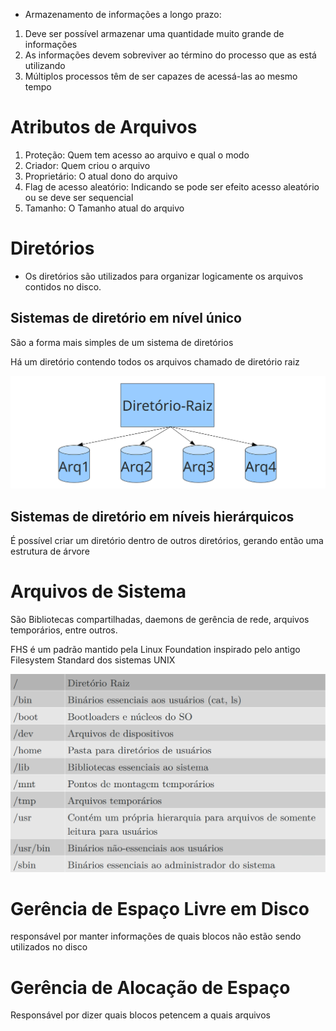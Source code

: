 - Armazenamento de informações a longo prazo:
1. Deve ser possível armazenar uma quantidade muito grande de informações
2. As informações devem sobreviver ao término do processo que as está utilizando
3. Múltiplos processos têm de ser capazes de acessá-las ao mesmo tempo

# Atributos de Arquivos

1. Proteção: Quem tem acesso ao arquivo e qual o modo
2. Criador: Quem criou o arquivo
3. Proprietário: O atual dono do arquivo
4. Flag de acesso aleatório: Indicando se pode ser efeito acesso aleatório ou se deve ser sequencial
5. Tamanho: O Tamanho atual do arquivo

# Diretórios

- Os diretórios são utilizados para organizar logicamente os arquivos contidos no disco.

## Sistemas de diretório em nível único

São a forma mais simples de um sistema de diretórios

Há um diretório contendo todos os arquivos chamado de diretório raiz

![Level Único](../../img/fundamentos_de_SO/levelunico.png)

## Sistemas de diretório em níveis hierárquicos

É possível criar um diretório dentro de outros diretórios, gerando então uma estrutura de árvore

# Arquivos de Sistema

São Bibliotecas compartilhadas, daemons de gerência de rede, arquivos temporários, entre outros.

FHS é um padrão mantido pela Linux Foundation inspirado pelo antigo Filesystem Standard dos sistemas UNIX

![FHS](../../img/fundamentos_de_SO/FHS.png)

# Gerência de Espaço Livre em Disco

responsável por manter informações de quais blocos não estão sendo utilizados no disco

# Gerência de Alocação de Espaço

Responsável por dizer quais blocos petencem a quais arquivos



